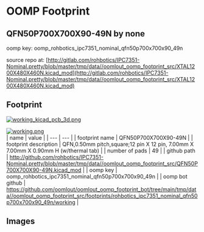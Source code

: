 # OOMP Footprint  
## QFN50P700X700X90-49N  by none  
  
oomp key: oomp_rohbotics_ipc7351_nominal_qfn50p700x700x90_49n  
  
source repo at: [http://gitlab.com/rohbotics/IPC7351-Nominal.pretty/blob/master/tmp/data//oomlout_oomp_footprint_src/XTAL1200X480X460N.kicad_mod](http://gitlab.com/rohbotics/IPC7351-Nominal.pretty/blob/master/tmp/data//oomlout_oomp_footprint_src/XTAL1200X480X460N.kicad_mod)  
## Footprint  
  
[![working_kicad_pcb_3d.png](working_kicad_pcb_3d_600.png)](working_kicad_pcb_3d.png)  
  
[![working.png](working_600.png)](working.png)  
| name | value | 
| --- | --- | 
| footprint name | QFN50P700X700X90-49N | 
| footprint description | QFN,0.50mm pitch,square;12 pin X 12 pin, 7.00mm X 7.00mm X 0.90mm H (w/thermal tab) | 
| number of pads | 49 | 
| github path | http://github.com/rohbotics/IPC7351-Nominal.pretty/blob/master/tmp/data//oomlout_oomp_footprint_src/QFN50P700X700X90-49N.kicad_mod | 
| oomp key | oomp_rohbotics_ipc7351_nominal_qfn50p700x700x90_49n | 
| oomp bot github | https://github.com/oomlout/oomlout_oomp_footprint_bot/tree/main/tmp/data//oomlout_oomp_footprint_src/footprints/rohbotics_ipc7351_nominal_qfn50p700x700x90_49n/working | 
## Images  
